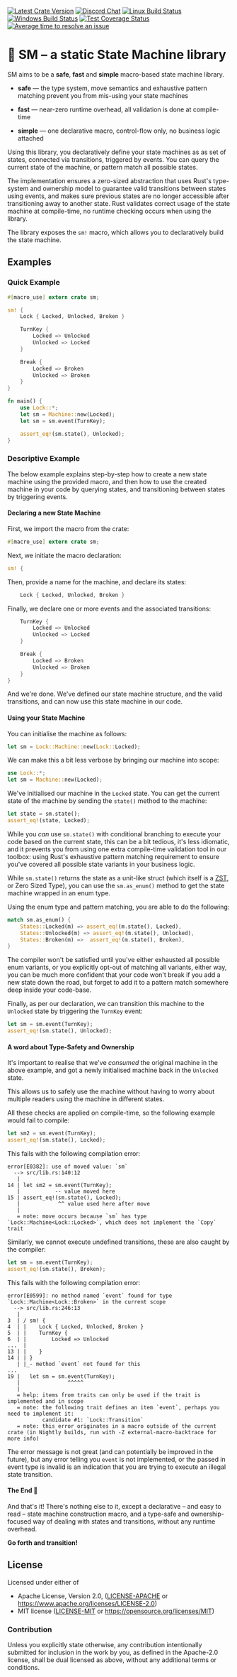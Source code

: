 [![Latest Crate Version](https://img.shields.io/crates/v/sm.svg?logo=rust&label=version&logoColor=white&colorB=brightgreen)](https://crates.io/crates/sm)
[![Discord Chat](https://img.shields.io/discord/477552212156088320.svg?logo=discord&label=discord%20chat&logoColor=white)](https://discord.gg/Kc4qZWE "Ask a question or just enjoy your stay!")
[![Linux Build Status](https://img.shields.io/circleci/project/github/rusty-rockets/sm/master.svg?logo=circleci&label=linux%20build&logoColor=white)](https://circleci.com/gh/rusty-rockets/sm/tree/master)
[![Windows Build Status](https://img.shields.io/appveyor/ci/JeanMertz/sm/master.svg?logo=appveyor&label=windows%20build&logoColor=white)](https://ci.appveyor.com/project/JeanMertz/sm/branch/master)
[![Test Coverage Status](https://img.shields.io/codecov/c/github/rusty-rockets/sm/master.svg?logo=codeship&label=test%20coverage&logoColor=white)](https://codecov.io/gh/rusty-rockets/sm)
[![Average time to resolve an issue](https://isitmaintained.com/badge/resolution/rusty-rockets/sm.svg)](https://isitmaintained.com/project/rusty-rockets/sm "Average time to resolve an issue")

# 💋 SM – a static State Machine library

SM aims to be a **safe**, **fast** and **simple** macro-based state machine
library.

* **safe** — the type system, move semantics and exhaustive pattern matching
  prevent you from mis-using your state machines

* **fast** — near-zero runtime overhead, all validation is done at
  compile-time

* **simple** — one declarative macro, control-flow only, no business logic
  attached

Using this library, you declaratively define your state machines as as set
of states, connected via transitions, triggered by events. You can query
the current state of the machine, or pattern match all possible states.

The implementation ensures a zero-sized abstraction that uses Rust's
type-system and ownership model to guarantee valid transitions between
states using events, and makes sure previous states are no longer accessible
after transitioning away to another state. Rust validates correct usage of
the state machine at compile-time, no runtime checking occurs when using the
library.

The library exposes the `sm!` macro, which allows you to declaratively build
the state machine.

## Examples

### Quick Example

```rust
#[macro_use] extern crate sm;

sm! {
    Lock { Locked, Unlocked, Broken }

    TurnKey {
        Locked => Unlocked
        Unlocked => Locked
    }

    Break {
        Locked => Broken
        Unlocked => Broken
    }
}

fn main() {
    use Lock::*;
    let sm = Machine::new(Locked);
    let sm = sm.event(TurnKey);

    assert_eq!(sm.state(), Unlocked);
}
```

### Descriptive Example

The below example explains step-by-step how to create a new state machine
using the provided macro, and then how to use the created machine in your
code by querying states, and transitioning between states by triggering
events.

#### Declaring a new State Machine

First, we import the macro from the crate:

```rust
#[macro_use] extern crate sm;
```

Next, we initiate the macro declaration:

```rust
sm! {
```

Then, provide a name for the machine, and declare its states:

```rust
    Lock { Locked, Unlocked, Broken }
```

Finally, we declare one or more events and the associated transitions:

```rust
    TurnKey {
        Locked => Unlocked
        Unlocked => Locked
    }

    Break {
        Locked => Broken
        Unlocked => Broken
    }
}
```

And we're done. We've defined our state machine structure, and the valid
transitions, and can now use this state machine in our code.

#### Using your State Machine

You can initialise the machine as follows:

```rust
let sm = Lock::Machine::new(Lock::Locked);
```

We can make this a bit less verbose by bringing our machine into scope:

```rust
use Lock::*;
let sm = Machine::new(Locked);
```

We've initialised our machine in the `Locked` state. You can get the current
state of the machine by sending the `state()` method to the machine:

```rust
let state = sm.state();
assert_eq!(state, Locked);
```

While you _can_ use `sm.state()` with conditional branching to execute your
code based on the current state, this can be a bit tedious, it's less
idiomatic, and it prevents you from using one extra compile-time validation
tool in our toolbox: using Rust's exhaustive pattern matching requirement to
ensure you've covered all possible state variants in your business logic.

While `sm.state()` returns the state as a unit-like struct (which itself is
a [ZST], or Zero Sized Type), you can use the `sm.as_enum()` method to get
the state machine wrapped in an enum type.

[ZST]:
https://doc.rust-lang.org/nomicon/exotic-sizes.html#zero-sized-types-zsts

Using the enum type and pattern matching, you are able to do the following:

```rust
match sm.as_enum() {
    States::Locked(m) => assert_eq!(m.state(), Locked),
    States::Unlocked(m) => assert_eq!(m.state(), Unlocked),
    States::Broken(m) =>  assert_eq!(m.state(), Broken),
}
```

The compiler won't be satisfied until you've either exhausted all possible
enum variants, or you explicitly opt-out of matching all variants, either
way, you can be much more confident that your code won't break if you add a
new state down the road, but forget to add it to a pattern match somewhere
deep inside your code-base.

Finally, as per our declaration, we can transition this machine to the
`Unlocked` state by triggering the `TurnKey` event:

```rust
let sm = sm.event(TurnKey);
assert_eq!(sm.state(), Unlocked);
```

#### A word about Type-Safety and Ownership

It's important to realise that we've _consumed_ the original machine in the
above example, and got a newly initialised machine back in the `Unlocked`
state.

This allows us to safely use the machine without having to worry about
multiple readers using the machine in different states.

All these checks are applied on compile-time, so the following example would
fail to compile:

```rust
let sm2 = sm.event(TurnKey);
assert_eq!(sm.state(), Locked);
```

This fails with the following compilation error:

```text
error[E0382]: use of moved value: `sm`
  --> src/lib.rs:140:12
   |
14 | let sm2 = sm.event(TurnKey);
   |           -- value moved here
15 | assert_eq!(sm.state(), Locked);
   |            ^^ value used here after move
   |
   = note: move occurs because `sm` has type `Lock::Machine<Lock::Locked>`, which does not implement the `Copy` trait
```

Similarly, we cannot execute undefined transitions, these are also caught by
the compiler:

```rust
let sm = sm.event(TurnKey);
assert_eq!(sm.state(), Broken);
```

This fails with the following compilation error:

```text
error[E0599]: no method named `event` found for type `Lock::Machine<Lock::Broken>` in the current scope
  --> src/lib.rs:246:13
   |
3  | / sm! {
4  | |    Lock { Locked, Unlocked, Broken }
5  | |    TurnKey {
6  | |        Locked => Unlocked
...  |
13 | |    }
14 | | }
   | |_- method `event` not found for this
...
19 |   let sm = sm.event(TurnKey);
   |               ^^^^^
   |
   = help: items from traits can only be used if the trait is implemented and in scope
   = note: the following trait defines an item `event`, perhaps you need to implement it:
           candidate #1: `Lock::Transition`
   = note: this error originates in a macro outside of the current crate (in Nightly builds, run with -Z external-macro-backtrace for more info)
```

The error message is not great (and can potentially be improved in the
future), but any error telling you `event` is not implemented, or the passed
in event type is invalid is an indication that you are trying to execute an
illegal state transition.

#### The End 👋

And that's it! There's nothing else to it, except a declarative – and easy
to read – state machine construction macro, and a type-safe and
ownership-focused way of dealing with states and transitions, without any
runtime overhead.

**Go forth and transition!**

## License

Licensed under either of

* Apache License, Version 2.0, ([LICENSE-APACHE](LICENSE-APACHE) or https://www.apache.org/licenses/LICENSE-2.0)
* MIT license ([LICENSE-MIT](LICENSE-MIT) or https://opensource.org/licenses/MIT)

### Contribution

Unless you explicitly state otherwise, any contribution intentionally submitted
for inclusion in the work by you, as defined in the Apache-2.0 license, shall be
dual licensed as above, without any additional terms or conditions.
